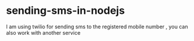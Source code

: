 # sending-sms-in-nodejs
I am using twilio for sending sms to the registered mobile number , you can also work with another service
